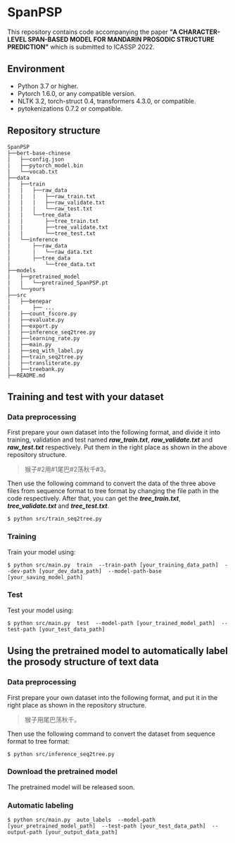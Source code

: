 # SpanPSP
This repository contains code accompanying the paper **"A CHARACTER-LEVEL SPAN-BASED MODEL FOR MANDARIN PROSODIC STRUCTURE PREDICTION"** which is submitted to ICASSP 2022.

## Environment
* Python 3.7 or higher.
* Pytorch 1.6.0, or any compatible version.
* NLTK 3.2, torch-struct 0.4, transformers 4.3.0, or compatible.
* pytokenizations 0.7.2 or compatible.

## Repository structure
```
SpanPSP
├──bert-base-chinese
|   ├──config.json
|   ├──pytorch_model.bin
|   └──vocab.txt
├──data
|   ├──train
|   |   ├──raw_data
|   |   |   ├──raw_train.txt
|   |   |   ├──raw_validate.txt
|   |   |   └──raw_test.txt
|   |   └──tree_data
|   |       ├──tree_train.txt
|   |       ├──tree_validate.txt
|   |       └──tree_test.txt
|   └──inference
|       ├──raw_data
|       |   └──raw_data.txt
|       ├──tree_data
|           └──tree_data.txt
├──models
|   ├──pretrained_model
|   |   └──pretrained_SpanPSP.pt
|   └──yours
├──src
|   ├──benepar
|       ├── ...
|   ├──count_fscore.py
|   ├──evaluate.py
|   ├──export.py
|   ├──inference_seq2tree.py
|   ├──learning_rate.py
|   ├──main.py
|   ├──seq_with_label.py
|   ├──train_seq2tree.py
|   ├──transliterate.py
|   ├──treebank.py
├──README.md
```


## Training and test with your dataset
### Data preprocessing
First prepare your own dataset into the following format, and divide it into training, validation and test named __*raw_train.txt*__, __*raw_validate.txt*__ and __*raw_test.txt*__ respectively.
Put them in the right place as shown in the above repository structure.
> 猴子#2用#1尾巴#2荡秋千#3。

Then use the following command to convert the data of the three above files from sequence format to tree format by changing the file path in the code respectively.
After that, you can get the __*tree_train.txt*__, __*tree_validate.txt*__ and __*tree_test.txt*__. 
```
$ python src/train_seq2tree.py
```
### Training
Train your model using:
```
$ python src/main.py  train  --train-path [your_training_data_path]  --dev-path [your_dev_data_path]  --model-path-base [your_saving_model_path] 
```
### Test
Test your model using:
```
$ python src/main.py  test  --model-path [your_trained_model_path]  --test-path [your_test_data_path]
```
## Using the pretrained model to automatically label the prosody structure of text data
### Data preprocessing
First prepare your own dataset into the following format, and put it in the right place as shown in the repository structure.
> 猴子用尾巴荡秋千。

Then use the following command to convert the dataset from sequence format to tree format:
```
$ python src/inference_seq2tree.py
```
### Download the pretrained model
The pretrained model will be released soon.
### Automatic labeling
```
$ python src/main.py  auto_labels  --model-path [your_pretrained_model_path]  --test-path [your_test_data_path]  --output-path [your_output_data_path]
```
